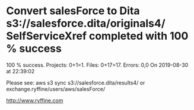# Convert salesForce to Dita s3://salesforce.dita/originals4/ SelfServiceXref completed with 100 % success

100 % success. Projects: 0+1=1.  Files: 0+17=17. Errors: 0,0  On 2019-08-30 at 22:39:02



Please see: aws s3 sync s3://salesforce.dita/results4/ or exchange.ryffine/users/aws/salesForce/

http://www.ryffine.com

